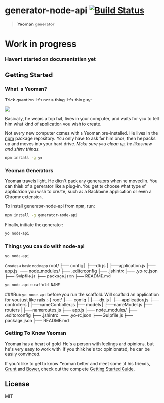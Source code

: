 # generator-node-api [![Build Status](https://secure.travis-ci.org/BallerAbdude/generator-node-api.png?branch=master)](https://travis-ci.org/BallerAbdude/generator-node-api)

> [Yeoman](http://yeoman.io) generator


# Work in progress
### Havent started on documentation yet


## Getting Started

### What is Yeoman?

Trick question. It's not a thing. It's this guy:

![](http://i.imgur.com/JHaAlBJ.png)

Basically, he wears a top hat, lives in your computer, and waits for you to tell him what kind of application you wish to create.

Not every new computer comes with a Yeoman pre-installed. He lives in the [npm](https://npmjs.org) package repository. You only have to ask for him once, then he packs up and moves into your hard drive. *Make sure you clean up, he likes new and shiny things.*

```bash
npm install -g yo
```

### Yeoman Generators

Yeoman travels light. He didn't pack any generators when he moved in. You can think of a generator like a plug-in. You get to choose what type of application you wish to create, such as a Backbone application or even a Chrome extension.

To install generator-node-api from npm, run:

```bash
npm install -g generator-node-api
```

Finally, initiate the generator:

```bash
yo node-api
```

### Things you can do with node-api

```bash
yo node-api
```
<small>Creates a basic node app</small>
root/
├── config
|   ├──db.js
|   ├──application.js
├── app.js
├── node_modules/
├── .editorconfig
├── .jshintrc
├── .yo-rc.json
├── Gulpfile.js
├── package.json
├── README.md

```bash
yo node-api:scaffold NAME
```
###Run ```yo node-api``` before you run the scaffold. 
Will scaffold an application for you just like rails ;-]
root/
├── config
|   ├──db.js
|   ├──application.js
├── controllers
|   ├──nameController.js
├── models
|   ├──nameModel.js
├── routers
|   ├──nameroutes.js
├── app.js
├── node_modules/
├── .editorconfig
├── .jshintrc
├── .yo-rc.json
├── Gulpfile.js
├── package.json
├── README.md


### Getting To Know Yeoman

Yeoman has a heart of gold. He's a person with feelings and opinions, but he's very easy to work with. If you think he's too opinionated, he can be easily convinced.

If you'd like to get to know Yeoman better and meet some of his friends, [Grunt](http://gruntjs.com) and [Bower](http://bower.io), check out the complete [Getting Started Guide](https://github.com/yeoman/yeoman/wiki/Getting-Started).


## License

MIT
